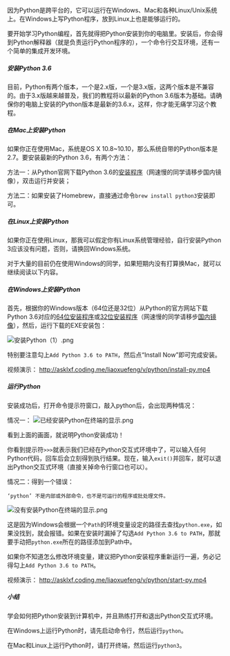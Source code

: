 因为Python是跨平台的，它可以运行在Windows、Mac和各种Linux/Unix系统上。在Windows上写Python程序，放到Linux上也是能够运行的。

要开始学习Python编程，首先就得把Python安装到你的电脑里。安装后，你会得到Python解释器（就是负责运行Python程序的），一个命令行交互环境，还有一个简单的集成开发环境。

##### 安装Python 3.6
目前，Python有两个版本，一个是2.x版，一个是3.x版，这两个版本是不兼容的。由于3.x版越来越普及，我们的教程将以最新的Python 3.6版本为基础。请确保你的电脑上安装的Python版本是最新的3.6.x，这样，你才能无痛学习这个教程。

##### 在Mac上安装Python
如果你正在使用Mac，系统是OS X 10.8~10.10，那么系统自带的Python版本是2.7。要安装最新的Python 3.6，有两个方法：

方法一：从Python官网下载Python 3.6的[安装程序](https://www.python.org/ftp/python/3.6.3/python-3.6.3-macosx10.6.pkg)（网速慢的同学请移步国内镜像），双击运行并安装；

方法二：如果安装了Homebrew，直接通过命令`brew install python3`安装即可。

##### 在Linux上安装Python
如果你正在使用Linux，那我可以假定你有Linux系统管理经验，自行安装Python 3应该没有问题，否则，请换回Windows系统。

对于大量的目前仍在使用Windows的同学，如果短期内没有打算换Mac，就可以继续阅读以下内容。

##### 在Windows上安装Python
首先，根据你的Windows版本（64位还是32位）从Python的官方网站下载Python 3.6对应的[64位安装程序](https://www.python.org/ftp/python/3.6.3/python-3.6.3-amd64.exe)或[32位安装程序](https://www.python.org/ftp/python/3.6.3/python-3.6.3.exe)（网速慢的同学请移步[国内镜像](https://pan.baidu.com/s/1kU5OCOB#list/path=%2Fpub%2Fpython)），然后，运行下载的EXE安装包：

![安装Python（1）.png](http://upload-images.jianshu.io/upload_images/10103251-d0f34a9d1fb0d800.png?imageMogr2/auto-orient/strip%7CimageView2/2/w/1240)

特别要注意勾上`Add Python 3.6 to PATH`，然后点“Install Now”即可完成安装。

视频演示：
http://asklxf.coding.me/liaoxuefeng/v/python/install-py.mp4

##### 运行Python
安装成功后，打开命令提示符窗口，敲入python后，会出现两种情况：

情况一：
![已经安装Python在终端的显示.png](http://upload-images.jianshu.io/upload_images/10103251-9acf7c5751b19097.png?imageMogr2/auto-orient/strip%7CimageView2/2/w/1240)


看到上面的画面，就说明Python安装成功！

你看到提示符`>>>`就表示我们已经在Python交互式环境中了，可以输入任何Python代码，回车后会立刻得到执行结果。现在，输入`exit()`并回车，就可以退出Python交互式环境（直接关掉命令行窗口也可以）。

情况二：得到一个错误：
```
‘python’ 不是内部或外部命令，也不是可运行的程序或批处理文件。
```

![没有安装Python在终端的显示.png](http://upload-images.jianshu.io/upload_images/10103251-dc3fa60842215494.png?imageMogr2/auto-orient/strip%7CimageView2/2/w/1240)

这是因为Windows会根据一个`Path`的环境变量设定的路径去查找`python.exe`，如果没找到，就会报错。如果在安装时漏掉了勾选`Add Python 3.6 to PATH`，那就要手动把`python.exe`所在的路径添加到Path中。

如果你不知道怎么修改环境变量，建议把Python安装程序重新运行一遍，务必记得勾上`Add Python 3.6 to PATH`。

视频演示：
http://asklxf.coding.me/liaoxuefeng/v/python/start-py.mp4

##### 小结
学会如何把Python安装到计算机中，并且熟练打开和退出Python交互式环境。

在Windows上运行Python时，请先启动命令行，然后运行`python`。

在Mac和Linux上运行Python时，请打开终端，然后运行`python3`。